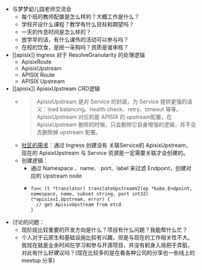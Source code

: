 - 与梦梦幼儿园老师交流会
	- 每个班的教师配置是怎么样的？大概工作是什么？
	- 学校开设什么课程？教学有什么目标和期望吗？
	- 一天的作息时间是怎么样的？
	- 放学早的话，有什么课外的活动可以参与吗？
	- 在校的饮食，是统一采购吗？资质是谁审核？
- [[apisix]] Ingress 对于 ResolveGranularity 的处理逻辑
	- ApisixRoute
	- ApisixUpstream
	- APISIX Route
	- APISIX Upstream
- [[apisix]] ApisixUpstream CRD逻辑
	- > ApisixUpstream 是对 Service 的封装，为 Service 提供更强的语义：load balancing、health check、retry、timeout 等等。
	  ApisixUpstream 对应的是 APISIX 的 upstream配置，在 ApisixUpstream 删除的时候，只会删除它自身增强的逻辑，并不会去删除掉 upstream 配置。
	- [社区的需求](https://github.com/apache/apisix-ingress-controller/issues/864#issuecomment-1056339983)：通过 Ingress 创建没有 关联Service的 ApisixUpstream，现在的 ApisixUpstream 与 Service 资源是一定需要关联才会创建的。
	- 创建逻辑：
		- 通过 Namespace 、name、 port、label 来过滤 Endpoint，创建对应的 Upstream node
		- ```golang
		  func (t *translator) translateUpstreamV2(ep *kube.Endpoint, namespace, name, subset string, port int32) (*apisixv1.Upstream, error) {
		  	// get ApisixUpstream from etcd
		  }
		  ```
- 讨论的问题：
	- 现阶段比较重要的开发方向是什么？项目有什么问题？我能帮什么忙？
	- 个人对于云原生和基础设施比较有兴趣，但是与现在的工作相关性不大。我现在就是业余时间在学习和参与开源项目，并没有躬身入局把手弄脏，对此有什么好建议吗？(现在比较多的是在看各种公司的分享也一些线上的 meetup 分享)